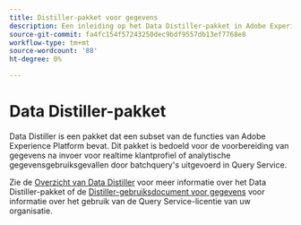 ```yaml
---
title: Distiller-pakket voor gegevens
description: Een inleiding op het Data Distiller-pakket in Adobe Experience Platform.
source-git-commit: fa4fc154f57243250dec9bdf9557db13ef7768e8
workflow-type: tm+mt
source-wordcount: '88'
ht-degree: 0%

---
```


# Data Distiller-pakket

Data Distiller is een pakket dat een subset van de functies van Adobe Experience Platform bevat. Dit pakket is bedoeld voor de voorbereiding van gegevens na invoer voor realtime klantprofiel of analytische gegevensgebruiksgevallen door batchquery&#39;s uitgevoerd in Query Service.

Zie de [Overzicht van Data Distiller](../data-distiller/overview.md) voor meer informatie over het Data Distiller-pakket of de [Distiller-gebruiksdocument voor gegevens](../data-distiller/license-usage.md) voor informatie over het gebruik van de Query Service-licentie van uw organisatie.

